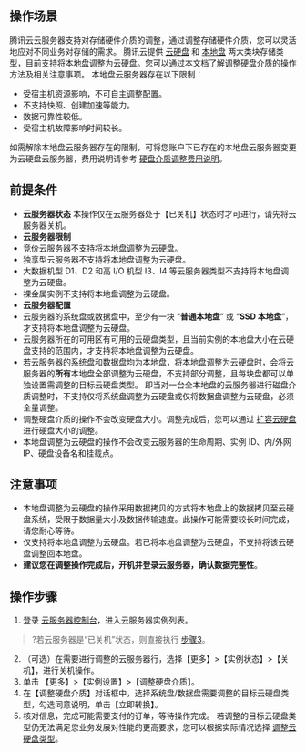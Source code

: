 ## 操作场景

腾讯云云服务器支持对存储硬件介质的调整，通过调整存储硬件介质，您可以灵活地应对不同业务对存储的需求。
腾讯云提供 [云硬盘](https://cloud.tencent.com/document/product/213/4953) 和 [本地盘](https://cloud.tencent.com/document/product/213/5798) 两大类块存储类型，目前支持将本地盘调整为云硬盘。您可以通过本文档了解调整硬盘介质的操作方法及相关注意事项。
本地盘云服务器存在以下限制：
- 受宿主机资源影响，不可自主调整配置。
- 不支持快照、创建加速等能力。
- 数据可靠性较低。
- 受宿主机故障影响时间较长。

如需解除本地盘云服务器存在的限制，可将您账户下已存在的本地盘云服务器变更为云硬盘云服务器，费用说明请参考 [硬盘介质调整费用说明](https://cloud.tencent.com/document/product/213/31977)。

[](id:LocalDiskPrecondition)
## 前提条件
- **云服务器状态**
 本操作仅在云服务器处于【已关机】状态时才可进行，请先将云服务器关机。
- **云服务器限制**
 - 竞价云服务器不支持将本地盘调整为云硬盘。
 - 独享型云服务器不支持将本地盘调整为云硬盘。
 - 大数据机型 D1、D2 和高 I/O 机型 I3、I4 等云服务器类型不支持将本地盘调整为云硬盘。
 - 裸金属实例不支持将本地盘调整为云硬盘。
- **云服务器配置**
 - 云服务器的系统盘或数据盘中，至少有一块 “**普通本地盘**” 或 “**SSD 本地盘**”，才支持将本地盘调整为云硬盘。
 - 云服务器所在的可用区有可用的云硬盘类型，且当前实例的本地盘大小在云硬盘支持的范围内，才支持将本地盘调整为云硬盘。
 - 若云服务器的系统盘和数据盘均为本地盘，将本地盘调整为云硬盘时，会将云服务器的**所有**本地盘全部调整为云硬盘，不支持部分调整，且每块盘都可以单独设置需调整的目标云硬盘类型。
 即当对一台全本地盘的云服务器进行磁盘介质调整时，不支持仅将系统盘调整为云硬盘或仅将数据盘调整为云硬盘，必须全量调整。
 - 调整硬盘介质的操作不会改变硬盘大小。调整完成后，您可以通过 [扩容云硬盘](https://cloud.tencent.com/document/product/362/5747) 进行硬盘大小的调整。
 - 本地盘调整为云硬盘的操作不会改变云服务器的生命周期、实例 ID、内/外网 IP、硬盘设备名和挂载点。

[](id:LocalDiskNotice)
## 注意事项

- 本地盘调整为云硬盘的操作采用数据拷贝的方式将本地盘上的数据拷贝至云硬盘系统，受限于数据量大小及数据传输速度。此操作可能需要较长时间完成，请您耐心等待。
- 仅支持将本地盘调整为云硬盘。若已将本地盘调整为云硬盘，不支持将该云硬盘调整回本地盘。
- **建议您在调整操作完成后，开机并登录云服务器，确认数据完整性**。

## 操作步骤
1. 登录 [云服务器控制台](https://console.cloud.tencent.com/cvm)，进入云服务器实例列表。
>?若云服务器是“已关机”状态，则直接执行 [步骤3](#step3)。
2. （可选）在需要进行调整的云服务器行，选择【更多】>【实例状态】>【关机】，进行关机操作。
[](id:step3)
3. 单击 【更多】>【实例设置】>【调整硬盘介质】。
4. 在【调整硬盘介质】对话框中，选择系统盘/数据盘需要调整的目标云硬盘类型，勾选同意说明，单击【立即转换】。
5. 核对信息，完成可能需要支付的订单，等待操作完成。
 若调整的目标云硬盘类型仍无法满足您业务发展对性能的更高要求，您可以根据实际情况选择 [调整云硬盘类型](https://cloud.tencent.com/document/product/362/32540)。
